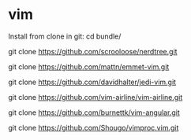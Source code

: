 # vim
Install from clone in git:
cd bundle/

git clone https://github.com/scrooloose/nerdtree.git

git clone https://github.com/mattn/emmet-vim.git

git clone https://github.com/davidhalter/jedi-vim.git

git clone https://github.com/vim-airline/vim-airline.git

git clone https://github.com/burnettk/vim-angular.git

git clone https://github.com/Shougo/vimproc.vim.git
